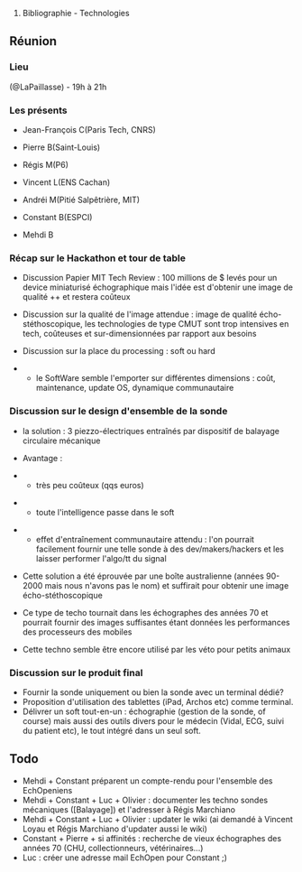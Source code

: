 1.  Bibliographie - Technologies

Réunion
-------

### Lieu

(@LaPaillasse) - 19h à 21h

### Les présents

-   Jean-François C(Paris Tech, CNRS)

<!-- -->

-   Pierre B(Saint-Louis)

<!-- -->

-   Régis M(P6)

<!-- -->

-   Vincent L(ENS Cachan)

<!-- -->

-   Andréi M(Pitié Salpêtrière, MIT)

<!-- -->

-   Constant B(ESPCI)

<!-- -->

-   Mehdi B

### Récap sur le Hackathon et tour de table

-   Discussion Papier MIT Tech Review : 100 millions de \$ levés pour un
    device miniaturisé échographique mais l'idée est d'obtenir une image
    de qualité ++ et restera coûteux

<!-- -->

-   Discussion sur la qualité de l'image attendue : image de qualité
    écho-stéthoscopique, les technologies de type CMUT sont trop
    intensives en tech, coûteuses et sur-dimensionnées par rapport aux
    besoins

<!-- -->

-   Discussion sur la place du processing : soft ou hard

<!-- -->

-   -   le SoftWare semble l'emporter sur différentes dimensions : coût,
        maintenance, update OS, dynamique communautaire

### Discussion sur le design d'ensemble de la sonde

-   la solution : 3 piezzo-électriques entraînés par dispositif de
    balayage circulaire mécanique

<!-- -->

-   Avantage :

<!-- -->

-   -   très peu coûteux (qqs euros)

<!-- -->

-   -   toute l'intelligence passe dans le soft

<!-- -->

-   -   effet d'entraînement communautaire attendu : l'on pourrait
        facilement fournir une telle sonde à des dev/makers/hackers et
        les laisser performer l'algo/tt du signal

<!-- -->

-   Cette solution a été éprouvée par une boîte australienne (années
    90-2000 mais nous n'avons pas le nom) et suffirait pour obtenir une
    image écho-stéthoscopique

<!-- -->

-   Ce type de techo tournait dans les échographes des années 70 et
    pourrait fournir des images suffisantes étant données les
    performances des processeurs des mobiles

<!-- -->

-   Cette techno semble être encore utilisé par les véto pour petits
    animaux

### Discussion sur le produit final

-   Fournir la sonde uniquement ou bien la sonde avec un terminal dédié?
-   Proposition d'utilisation des tablettes (iPad, Archos etc)
    comme terminal.
-   Délivrer un soft tout-en-un : échographie (gestion de la sonde,
    of course) mais aussi des outils divers pour le médecin (Vidal, ECG,
    suivi du patient etc), le tout intégré dans un seul soft.

Todo
----

-   Mehdi + Constant préparent un compte-rendu pour l'ensemble des
    EchOpeniens
-   Mehdi + Constant + Luc + Olivier : documenter les techno sondes
    mécaniques (\[Balayage\]) et l'adresser à Régis Marchiano
-   Mehdi + Constant + Luc + Olivier : updater le wiki (ai demandé à
    Vincent Loyau et Régis Marchiano d'updater aussi le wiki)
-   Constant + Pierre + si affinités : recherche de vieux échographes
    des années 70 (CHU, collectionneurs, vétérinaires...)
-   Luc : créer une adresse mail EchOpen pour Constant ;)
